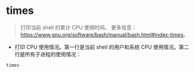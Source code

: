 # times

> 打印当前 shell 的累计 CPU 使用时间。
> 更多信息：<https://www.gnu.org/software/bash/manual/bash.html#index-times>。

- 打印 CPU 使用情况。第一行是当前 shell 的用户和系统 CPU 使用情况。第二行是所有子进程的使用情况：

`times`